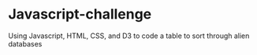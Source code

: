 # Javascript-challenge
Using Javascript, HTML, CSS, and D3 to code a table to sort through alien databases
